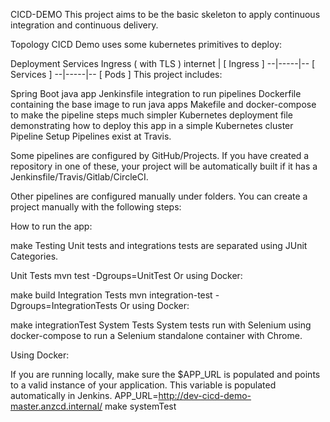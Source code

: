 CICD-DEMO
This project aims to be the basic skeleton to apply continuous integration and continuous delivery.

Topology
CICD Demo uses some kubernetes primitives to deploy:

Deployment
Services
Ingress ( with TLS )
     internet
        |
   [ Ingress ]
   --|-----|--
   [ Services ]
   --|-----|--
   [   Pods   ]
This project includes:

Spring Boot java app
Jenkinsfile integration to run pipelines
Dockerfile containing the base image to run java apps
Makefile and docker-compose to make the pipeline steps much simpler
Kubernetes deployment file demonstrating how to deploy this app in a simple Kubernetes cluster
Pipeline Setup
Pipelines exist at Travis.

Some pipelines are configured by GitHub/Projects. If you have created a repository in one of these, your project will be automatically built if it has a Jenkinsfile/Travis/Gitlab/CircleCI.

Other pipelines are configured manually under folders. You can create a project manually with the following steps:

How to run the app:

make
Testing
Unit tests and integrations tests are separated using JUnit Categories.

Unit Tests
mvn test -Dgroups=UnitTest
Or using Docker:

make build
Integration Tests
mvn integration-test -Dgroups=IntegrationTests
Or using Docker:

make integrationTest
System Tests
System tests run with Selenium using docker-compose to run a Selenium standalone container with Chrome.

Using Docker:

If you are running locally, make sure the $APP_URL is populated and points to a valid instance of your application. This variable is populated automatically in Jenkins.
APP_URL=http://dev-cicd-demo-master.anzcd.internal/ make systemTest
